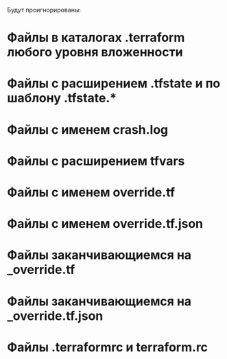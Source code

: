 Будут проигнорированы:
# Файлы в каталогах .terraform любого уровня вложенности
# Файлы с расширением .tfstate и по шаблону .tfstate.*
# Файлы с именем crash.log
# Файлы с расширением tfvars
# Файлы с именем override.tf
# Файлы с именем override.tf.json
# Файлы заканчивающиемся на _override.tf
# Файлы заканчивающиемся на _override.tf.json
# Файлы .terraformrc и terraform.rc
